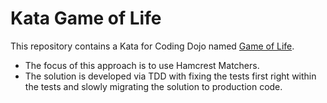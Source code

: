 Kata Game of Life
=================

This repository contains a Kata for Coding Dojo named [Game of Life][kata-gameoflife].

* The focus of this approach is to use Hamcrest Matchers.
* The solution is developed via TDD with fixing the tests first right within the tests and
    slowly migrating the solution to production code.

[kata-gameoflife]: <http://codingdojo.org/cgi-bin/wiki.pl?KataGameOfLife> "codingdojo.org > KataGameOfLife"
